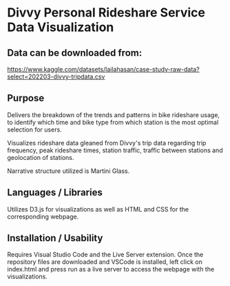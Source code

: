 # Divvy Personal Rideshare Service Data Visualization

## Data can be downloaded from:
https://www.kaggle.com/datasets/lailahasan/case-study-raw-data?select=202203-divvy-tripdata.csv

## Purpose
Delivers the breakdown of the trends and patterns in bike rideshare usage, to identify which time and bike
type from which station is the most optimal selection for users.

Visualizes rideshare data gleaned from Divvy's trip data regarding trip frequency, peak rideshare times, station traffic, traffic between stations and geolocation of stations. 

Narrative structure utilized is Martini Glass.
## Languages / Libraries
Utilizes D3.js for visualizations as well as HTML and CSS for the corresponding webpage.

## Installation / Usability

Requires Visual Studio Code and the Live Server extension. Once the repository files are downloaded and VSCode is installed, left click on index.html and press run as a live server to access the webpage with the visualizations.

